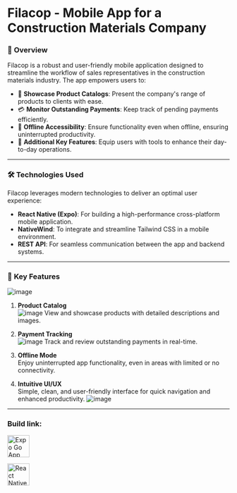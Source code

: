 # Filacop - Mobile App for a Construction Materials Company

### 🚀 **Overview**
Filacop is a robust and user-friendly mobile application designed to streamline the workflow of sales representatives in the construction materials industry. The app empowers users to:

- 📖 **Showcase Product Catalogs**: Present the company's range of products to clients with ease.
- 💳 **Monitor Outstanding Payments**: Keep track of pending payments efficiently.
- 📶 **Offline Accessibility**: Ensure functionality even when offline, ensuring uninterrupted productivity.
- 🔧 **Additional Key Features**: Equip users with tools to enhance their day-to-day operations.

---

### 🛠️ **Technologies Used**
Filacop leverages modern technologies to deliver an optimal user experience:

- **React Native (Expo)**: For building a high-performance cross-platform mobile application.
- **NativeWind**: To integrate and streamline Tailwind CSS in a mobile environment.
- **REST API**: For seamless communication between the app and backend systems.

---

### 📱 **Key Features**
![image](https://github.com/user-attachments/assets/09030486-e264-4fd0-a5e6-73a36a33dd17)

1. **Product Catalog**  
![image](https://github.com/user-attachments/assets/530f8aad-5f7b-49f6-ba0f-98bda6b84106)
   View and showcase products with detailed descriptions and images.
2. **Payment Tracking**  
   ![image](https://github.com/user-attachments/assets/40cbc3a6-bd22-4b7a-908a-918f0a11ddbd)
   Track and review outstanding payments in real-time.

3. **Offline Mode**  
   Enjoy uninterrupted app functionality, even in areas with limited or no connectivity.

4. **Intuitive UI/UX**  
   Simple, clean, and user-friendly interface for quick navigation and enhanced productivity.
![image](https://github.com/user-attachments/assets/556c13f1-b999-4002-8006-3b232c6db026)

---
### Build link:

<div class='flex'>
   <p> 
   <a href="https://expo.dev/accounts/ayoub_devv/projects/flatcop/builds/e64155b5-f5ea-404f-ad46-bfc11d58ec19" target="_blank" rel="noreferrer">
      <img src="https://www.cdnlogo.com/logos/e/72/expo-go-app.svg" alt="Expo Go App" width="50" height="50" />
   </a>
</p>

<p >  
   <a href="https://expo.dev/accounts/ayoub_devv/projects/flatcop/builds/e64155b5-f5ea-404f-ad46-bfc11d58ec19" target="_blank" rel="noreferrer">
   <img src="https://upload.wikimedia.org/wikipedia/commons/a/a7/React-icon.svg" alt="React Native" width="50" height="50" />
   </a>
</p>
</div>



